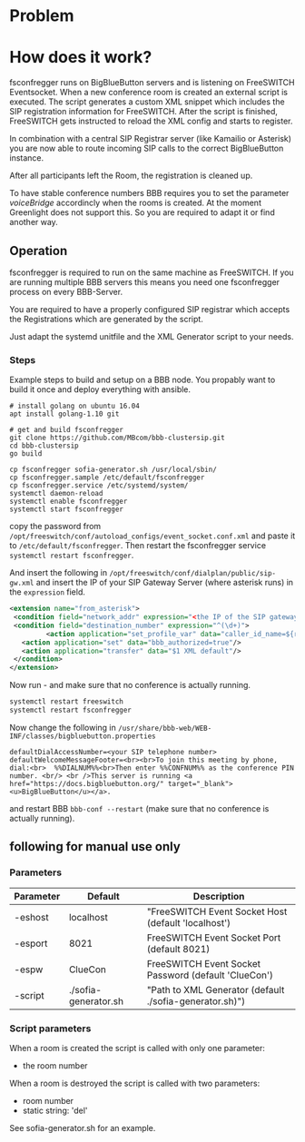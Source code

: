 # Problem

# How does it work?

fsconfregger runs on BigBlueButton servers and is listening on FreeSWITCH Eventsocket.
When a new conference room is created an external script is executed.
The script generates a custom XML snippet which includes the SIP registration information for FreeSWITCH.
After the script is finished, FreeSWITCH gets instructed to reload the XML config and starts to register.

In combination with a central SIP Registrar server (like Kamailio or Asterisk) you are now able to
route incoming SIP calls to the correct BigBlueButton instance.

After all participants left the Room, the registration is cleaned up.

To have stable conference numbers BBB requires you to set the parameter *voiceBridge* accordincly when the rooms is created.
At the moment Greenlight does not support this. So you are required to adapt it or find another way.

## Operation

fsconfregger is required to run on the same machine as FreeSWITCH.
If you are running multiple BBB servers this means you need one fsconfregger process on every BBB-Server.

You are required to have a properly configured SIP registrar which accepts the Registrations which are generated by the script.

Just adapt the systemd unitfile and the XML Generator script to your needs.

### Steps

Example steps to build and setup on a BBB node.
You propably want to build it once and deploy everything with ansible.

```
# install golang on ubuntu 16.04
apt install golang-1.10 git

# get and build fsconfregger
git clone https://github.com/MBcom/bbb-clustersip.git
cd bbb-clustersip
go build

cp fsconfregger sofia-generator.sh /usr/local/sbin/
cp fsconfregger.sample /etc/default/fsconfregger
cp fsconfregger.service /etc/systemd/system/
systemctl daemon-reload
systemctl enable fsconfregger
systemctl start fsconfregger
```

copy the password from `/opt/freeswitch/conf/autoload_configs/event_socket.conf.xml` and paste it to `/etc/default/fsconfregger`. Then restart the fsconfregger service `systemctl restart fsconfregger`.

And insert the following in `/opt/freeswitch/conf/dialplan/public/sip-gw.xml` and insert the IP of your SIP Gateway Server (where asterisk runs) in the `expression` field. 

```xml
<extension name="from_asterisk">
 <condition field="network_addr" expression="<the IP of the SIP gateway server>" />
 <condition field="destination_number" expression="^(\d+)">
         <action application="set_profile_var" data="caller_id_name=${regex(${caller_id_name}|^.*(.{4})$|xxx-xxx-%1)}"/>
   <action application="set" data="bbb_authorized=true"/>
   <action application="transfer" data="$1 XML default"/>
 </condition>
</extension>
```

Now run - and make sure that no conference is actually running.
```bash
systemctl restart freeswitch
systemctl restart fsconfregger
```

Now change the following in
`/usr/share/bbb-web/WEB-INF/classes/bigbluebutton.properties`
```
defaultDialAccessNumber=<your SIP telephone number>
defaultWelcomeMessageFooter=<br><br>To join this meeting by phone, dial:<br>  %%DIALNUM%%<br>Then enter %%CONFNUM%% as the conference PIN number. <br/> <br />This server is running <a href="https://docs.bigbluebutton.org/" target="_blank"><u>BigBlueButton</u></a>.
```
and restart BBB `bbb-conf --restart` (make sure that no conference is actually running).

## following for manual use only
### Parameters

| Parameter | Default              | Description                                             |
|-----------|----------------------|---------------------------------------------------------|
| -eshost   | localhost            | "FreeSWITCH Event Socket Host (default 'localhost')     |
| -esport   | 8021                 | FreeSWITCH Event Socket Port (default 8021)             |
| -espw     | ClueCon              | FreeSWITCH Event Socket Password (default 'ClueCon')    |
| -script   | ./sofia-generator.sh | "Path to XML Generator (default ./sofia-generator.sh)") |

### Script parameters

When a room is created the script is called with only one parameter:
* the room number

When a room is destroyed the script is called with two parameters:
* room number
* static string: 'del'

See sofia-generator.sh for an example.
